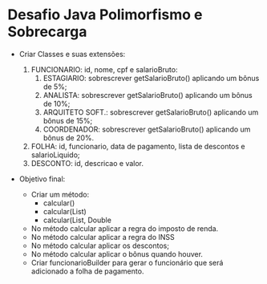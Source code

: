 # Desafio Java Polimorfismo e Sobrecarga

* Criar Classes e suas extensões:
    1. FUNCIONARIO: id, nome, cpf e salarioBruto:
        1. ESTAGIARIO: sobrescrever getSalarioBruto() aplicando um bônus de 5%;
        2. ANALISTA: sobrescrever getSalarioBruto() aplicando um bônus de 10%;
        3. ARQUITETO SOFT.: sobrescrever getSalarioBruto() aplicando um bônus de 15%;
        4. COORDENADOR: sobrescrever getSalarioBruto() aplicando um bônus de 20%.
    2. FOLHA: id, funcionario, data de pagamento, lista de descontos e salarioLiquido;
    3. DESCONTO: id, descricao e valor.


* Objetivo final:
  - Criar um método:
    - calcular()
    - calcular(List<descontos>)
    - calcular(List<descontos>, Double
  - No método calcular aplicar a regra do imposto de renda.
  - No método calcular aplicar a regra do INSS
  - No método calcular aplicar os descontos;
  - No método calcular aplicar o bônus quando houver. 
  - Criar funcionarioBuilder para gerar o funcionário que será adicionado a folha de pagamento.
